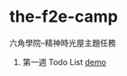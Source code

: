 # the-f2e-camp
六角學院–精神時光屋主題任務

1. 第一週 Todo List [demo](https://raindot.github.io/the-f2e-camp/1st-todo/dist/index.html#/)
